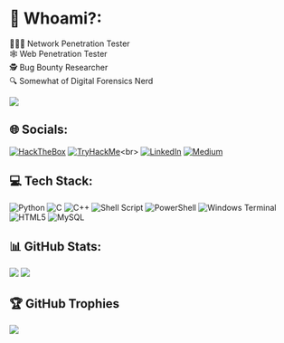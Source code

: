 # 👾 Whoami?:
👨🏻‍💻 Network Penetration Tester <br>
🕸️ Web Penetration Tester <br>
🕵️ Bug Bounty Researcher <br> 
🔍 Somewhat of Digital Forensics Nerd <br>

![](https://media1.tenor.com/m/9IjLGaIiVLgAAAAC/lukeafk-hacking.gif)

## 🌐 Socials:
[![HackTheBox](https://www.hackthebox.com/badge/image/824412)](https://app.hackthebox.com/profile/824412)
[![TryHackMe](https://tryhackme-badges.s3.amazonaws.com/livey..png)](https://tryhackme.com/p/livey.)<br>
[![LinkedIn](https://img.shields.io/badge/LinkedIn-%230077B5.svg?logo=linkedin&logoColor=white)](https://linkedin.com/in/akshayrajs) [![Medium](https://img.shields.io/badge/Medium-12100E?logo=medium&logoColor=white)](https://livey.medium.com/) 

## 💻 Tech Stack:
![Python](https://img.shields.io/badge/python-3670A0?style=for-the-badge&logo=python&logoColor=ffdd54) ![C](https://img.shields.io/badge/c-%2300599C.svg?style=for-the-badge&logo=c&logoColor=white) ![C++](https://img.shields.io/badge/c++-%2300599C.svg?style=for-the-badge&logo=c%2B%2B&logoColor=white) ![Shell Script](https://img.shields.io/badge/shell_script-%23121011.svg?style=for-the-badge&logo=gnu-bash&logoColor=white) ![PowerShell](https://img.shields.io/badge/PowerShell-%235391FE.svg?style=for-the-badge&logo=powershell&logoColor=white) ![Windows Terminal](https://img.shields.io/badge/Windows%20Terminal-%234D4D4D.svg?style=for-the-badge&logo=windows-terminal&logoColor=white) ![HTML5](https://img.shields.io/badge/html5-%23E34F26.svg?style=for-the-badge&logo=html5&logoColor=white) ![MySQL](https://img.shields.io/badge/mysql-4479A1.svg?style=for-the-badge&logo=mysql&logoColor=white)

## 📊 GitHub Stats:
![](https://github-readme-stats.vercel.app/api?username=akshayrajs&theme=aura&hide_border=false&include_all_commits=false&count_private=false)
![](https://github-readme-streak-stats.herokuapp.com/?user=akshayrajs&theme=aura&hide_border=false)<br/>

## 🏆 GitHub Trophies
![](https://github-profile-trophy.vercel.app/?username=akshayrajs&theme=radical&no-frame=false&no-bg=true&margin-w=4)
